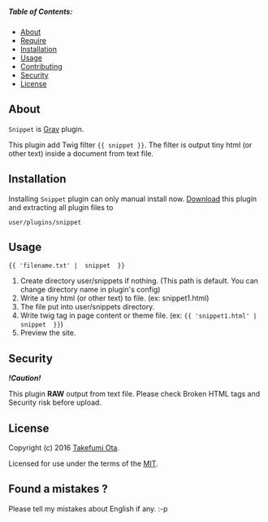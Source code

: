 
##### Table of Contents:

* [About](#about)
* [Require](#Require)
* [Installation](#installation)
* [Usage](#usage)
* [Contributing](#contributing)
* [Security](#Security)
* [License](#license)

## About

`Snippet` is [Grav](https://getgrav.org/) plugin.

This plugin add Twig filter `{{ snippet }}`.  The filter is output tiny html (or other text) inside a document from text file.  


## Installation

Installing `Snippet` plugin can only manual install now. [Download](https://github.com/gracix/grav-plugin-snippet/archive/master.zip) this plugin and extracting all plugin files to 

    user/plugins/snippet
    
## Usage

    {{ 'filename.txt' |  snippet  }}
    

 1. Create directory user/snippets if nothing. (This path is default. You can change directory name in plugin's config)
 2. Write a tiny html (or other text) to file. (ex: snippet1.html)
 3. The file put into user/snippets directory. 
 4. Write twig tag in page content or theme file. (ex: `{{ 'snippet1.html' |  snippet  }}`)
 5. Preview the site.

## Security

***!Caution!***

This plugin **RAW** output from text file. Please check Broken HTML tags and Security risk before upload.

## License

Copyright (c) 2016 [Takefumi Ota](https://github.com/gracix).

Licensed for use under the terms of the [MIT](http://www.opensource.org/licenses/mit-license.php).
 
## Found a mistakes ?

Please tell my mistakes about English if any. :-p